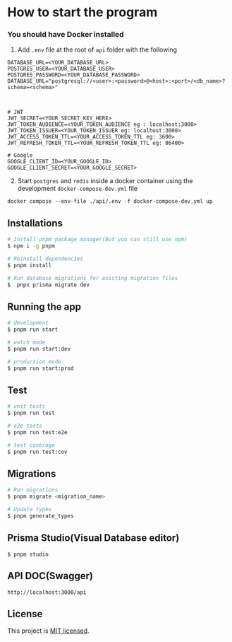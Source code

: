 # How to start the program

### You should have Docker installed

1. Add `.env` file at the root of `api` folder with the following
 ```
DATABASE_URL=<YOUR_DATABASE_URL>
POSTGRES_USER=<YOUR_DATABASE_USER>
POSTGRES_PASSWORD=<YOUR_DATABASE_PASSWORD>
DATABASE_URL="postgresql://<user>:<password>@<host>:<port>/<db_name>?schema=<schema>"



# JWT
JWT_SECRET=<YOUR_SECRET_KEY_HERE>
JWT_TOKEN_AUDIENCE=<YOUR_TOKEN_AUDIENCE eg : localhost:3000>
JWT_TOKEN_ISSUER=<YOUR_TOKEN_ISSUER eg: localhost:3000>
JWT_ACCESS_TOKEN_TTL=<YOUR_ACCESS_TOKEN_TTL eg: 3600>
JWT_REFRESH_TOKEN_TTL=<YOUR_REFRESH_TOKEN_TTL eg: 86400>

# Google
GOOGLE_CLIENT_ID=<YOUR_GOOGLE_ID>
GOOGLE_CLIENT_SECRET=<YOUR_GOOGLE_SECRET>
 ```
2. Start `postgres` and `redis` inside a docker container using the development `docker-compose-dev.yml` file
```
docker compose --env-file ./api/.env -f docker-compose-dev.yml up
```

## Installations

```bash
# Install pnpm package manager(But you can still use npm)
$ npm i -g pnpm
```

```bash
# Reinstall dependencies
$ pnpm install
```


```bash
# Run database migrations for existing migration files
$  pnpx prisma migrate dev
```

## Running the app

```bash
# development
$ pnpm run start

# watch mode
$ pnpm run start:dev

# production mode
$ pnpm run start:prod
```

## Test

```bash
# unit tests
$ pnpm run test

# e2e tests
$ pnpm run test:e2e

# test coverage
$ pnpm run test:cov
```


## Migrations

```bash
# Run migrations
$ pnpm migrate <migration_name>

# Update types
$ pnpm generate_types
```

## Prisma Studio(Visual Database editor)
```
$ pnpm studio
```

## API DOC(Swagger)
```
http://localhost:3000/api
```


## License

This project is [MIT licensed](LICENSE).
